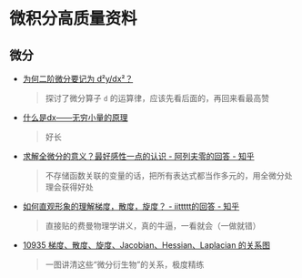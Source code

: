 # 微积分高质量资料

## 微分

- [为何二阶微分要记为 d²y/dx²？](https://www.zhihu.com/question/23166546)

  > 探讨了微分算子 `d` 的运算律，应该先看后面的，再回来看最高赞

- [什么是dx——无穷小量的原理](https://zhuanlan.zhihu.com/p/86272706)

  > 好长

- [求解全微分的意义？最好感性一点的认识 - 阿列夫零的回答 - 知乎](https://www.zhihu.com/question/31464934/answer/385969605)

  > 不存储函数关联的变量的话，把所有表达式都当作多元的，用全微分处理会获得好处

- [如何直观形象的理解梯度，散度，旋度？ - iittttt的回答 - 知乎](https://www.zhihu.com/question/24074028/answer/74787035)

  > 直接贴的费曼物理学讲义，真的牛逼，一看就会（一做就错）

- [10935 梯度、散度、旋度、Jacobian、Hessian、Laplacian 的关系图](https://zhuanlan.zhihu.com/p/35323714)

  > 一图讲清这些“微分衍生物”的关系，极度精练
